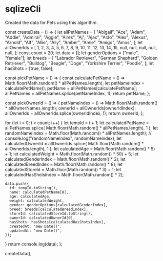 # sqlizeCli
Created the data for Pets using this algorithm: 

const createData = () => {
  let allPetNames = [
    "Abigail",
    "Ace",
    "Adam",
    "Addie",
    "Admiral",
    "Aggie",
    "Aires",
    "Aj",
    "Ajax",
    "Aldo",
    "Alex",
    "Alexus",
    "Arnold",
    "Alf",
    "Allie",
    "Ally",
    "Amber",
    "Amie",
    "Amigo",
    "Amos",
  ];
  let allOwnerIds = [
    1,
    2,
    3,
    4,
    5,
    6,
    7,
    8,
    9,
    10,
    11,
    12,
    13,
    14,
    15,
    null,
    null,
    null,
    null,
    null,
  ];
  const count = 20;
  let data = [];
  let genderOptions = ["male", "female"];
  let breeds = [
    "Labrador Retriever",
    "German Shepherd",
    "Golden Retriever",
    "Bulldog",
    "Beagle",
    "Doge",
    "Yorkshire Terrier",
    "Poodle",
  ];
  let hasShots = [true, false];

  const pickPetName = () => {
    const calculatePetName = () =>
      Math.floor(Math.random() * allPetNames.length);
    let petNameIndex = calculatePetName();
    petName = allPetNames[calculatePetName];
    allPetNames = allPetNames.splice(petNameIndex, 1);
    return petName;
  };

  const pickOwnerId = () => {
    petNameIndex = () => Math.floor(Math.random() * allOwnerNames.length);
    ownerId = allOwnerIds[ownerIdIndex];
    allOwnerIds = allOwnerIds.splice(ownerIdIndex, 1);
    return ownerId;
  };

  for (let i = 0; i < count; i++) {
    let tempId = i + 1;
    let calculatedPetName = allPetNames.splice(
      Math.floor(Math.random() * allPetNames.length),
      1
    );
    let randomNameIndex = Math.floor(Math.random() * allPetNames.length);
    // console.log("randomNameIndex", randomNameIndex);
    let calculatedOwnerId = allOwnerIds.splice(
      Math.floor(Math.random() * allOwnerIds.length),
      1
    );
    let calculatedAge = Math.floor(Math.random() * 5) + 1;
    let calculatedWeight = Math.floor(Math.random() * 50) + 5;
    let calculatedGenderIndex = Math.floor(Math.random() * 2);
    let calculatedBreedIndex = Math.floor(Math.random() * 8);
    let calculatedStoreId = Math.floor(Math.random() * 3) + 1;
    let calculatedHasShotsIndex = Math.floor(Math.random() * 2);

    data.push({
      id: tempId.toString(),
      name: calculatedPetName[0],
      age: calculatedAge,
      weight: calculatedWeight,
      gender: genderOptions[calculatedGenderIndex],
      breed: breeds[calculatedBreedIndex],
      storeId: calculatedStoreId.toString(),
      ownerId: calculatedOwnerId[0],
      hasShots: hasShots[calculatedHasShotsIndex],
      createdAt: "new Date()",
      updatedAt: "new Date()",
    });
  }
  return console.log(data);
};

createData();
